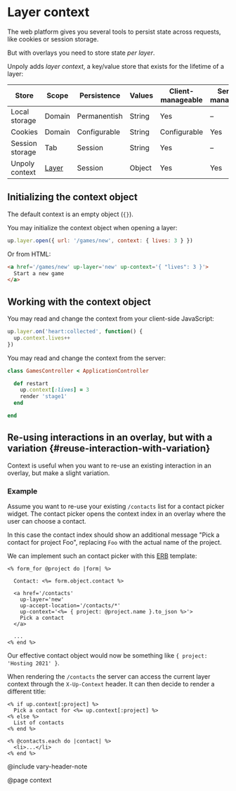 Layer context
=============

The web platform gives you several tools to persist state across requests,
like cookies or session storage.

But with overlays you need to store state *per layer*.

Unpoly adds *layer context*, a key/value store that exists for
the lifetime of a layer:

| Store              | Scope              | Persistence    | Values     | Client-manageable | Server-manageable |
|--------------------|--------------------|----------------|------------|-------------------|-------------------|
| Local storage      | Domain             | Permanentish   | String     | Yes               | –                 |
| Cookies            | Domain             | Configurable   | String     | Configurable      | Yes               |
| Session storage    | Tab                | Session        | String     | Yes               | –                 |
| Unpoly context     | [Layer](/up.layer) | Session        | Object     | Yes               | Yes               |


Initializing the context object
-------------------------------

The default context is an empty object (`{}`).

You may initialize the context object when opening a layer:

```js
up.layer.open({ url: '/games/new', context: { lives: 3 } })
```

Or from HTML:

```html
<a href='/games/new' up-layer='new' up-context='{ "lives": 3 }'>
  Start a new game
</a>
```


Working with the context object
-------------------------------

You may read and change the context from your client-side JavaScript:

```js
up.layer.on('heart:collected', function() {
  up.context.lives++
})
```

You may read and change the context from the server:

```ruby
class GamesController < ApplicationController

  def restart
    up.context[:lives] = 3
    render 'stage1'
  end

end
```


Re-using interactions in an overlay, but with a variation {#reuse-interaction-with-variation}
--------------------------------------------------------------------------------------------

Context is useful when you want to re-use an existing interaction in an overlay, but make a slight variation.

### Example

Assume you want to re-use your existing `/contacts` list for a contact picker widget. The contact picker opens the context index in an overlay where the user can choose a contact.

In this case the contact index should show an additional message "Pick a contact for project Foo", replacing `Foo` with the actual name of the project.

We can implement such an contact picker with this [ERB](https://github.com/ruby/erb) template:

```erb
<% form_for @project do |form| %>

  Contact: <%= form.object.contact %>

  <a href='/contacts'
    up-layer='new'
    up-accept-location='/contacts/*'
    up-context='<%= { project: @project.name }.to_json %>'>
    Pick a contact
  </a>

  ...
<% end %>
```

Our effective contact object would now be something like `{ project: 'Hosting 2021' }`.

When rendering the `/contacts` the server can access the current layer context through the `X-Up-Context` header.
It can then decide to render a different title:

```erb
<% if up.context[:project] %>
  Pick a contact for <%= up.context[:project] %>
<% else %>
  List of contacts
<% end %>

<% @contacts.each do |contact| %>
  <li>...</li>
<% end %>
```

@include vary-header-note

@page context
